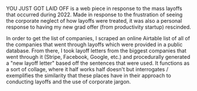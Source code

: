 YOU JUST GOT LAID OFF is a web piece in response to the mass layoffs that occurred during 2022. Made in response to the frustration of seeing the corporate neglect of how layoffs were treated, it was also a personal response to having my new grad offer (from productivity startup) rescinded.

In order to get the list of companies, I scraped an online Airtable list of all of the companies that went through layoffs which were provided in a public database. From there, I took layoff letters from the biggest companies that went through it (Stripe, Facebook, Google, etc.) and procedurally generated a "new layoff letter" based off the sentences that were used. It functions as a sort of collage, where it half works half doesn't but interrogates / exemplifies the similarity that these places have in their approach to conducting layoffs and the use of corporate jargon.
